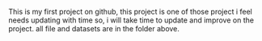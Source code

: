 This is my first project on github, this project is one of those project i feel needs updating with time so, i will take time to update and improve on the project.
all file and datasets are in the folder above.

